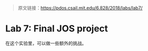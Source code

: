 > 原文链接：https://pdos.csail.mit.edu/6.828/2018/labs/lab7/
# Lab 7: Final JOS project

在这个实验里，可以做一些额外的挑战。
